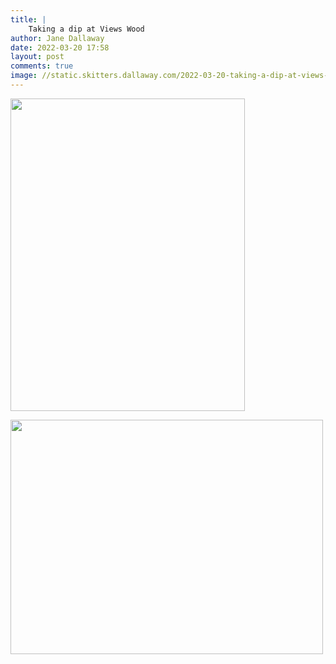 ```yaml
---
title: |
    Taking a dip at Views Wood
author: Jane Dallaway
date: 2022-03-20 17:58
layout: post
comments: true
image: //static.skitters.dallaway.com/2022-03-20-taking-a-dip-at-views-wood-fullsize-0.jpeg
---
```


<a href="//static.skitters.dallaway.com/2022-03-20-taking-a-dip-at-views-wood-fullsize-0.jpeg"><img src="//static.skitters.dallaway.com/2022-03-20-taking-a-dip-at-views-wood-thumb-0.jpeg" width="375" height="500"></a>

<a href="//static.skitters.dallaway.com/2022-03-20-taking-a-dip-at-views-wood-fullsize-1.jpeg"><img src="//static.skitters.dallaway.com/2022-03-20-taking-a-dip-at-views-wood-thumb-1.jpeg" width="500" height="375"></a>



